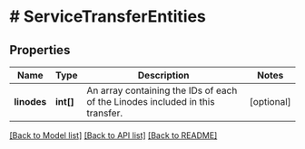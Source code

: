 # # ServiceTransferEntities

## Properties

Name | Type | Description | Notes
------------ | ------------- | ------------- | -------------
**linodes** | **int[]** | An array containing the IDs of each of the Linodes included in this transfer. | [optional]

[[Back to Model list]](../../README.md#models) [[Back to API list]](../../README.md#endpoints) [[Back to README]](../../README.md)
